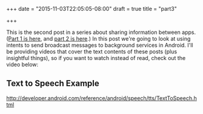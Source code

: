 +++
date = "2015-11-03T22:05:05-08:00"
draft = true
title = "part3"

+++

This is the second post in a series about sharing information between apps. ([Part 1 is here](/android/intents/part1/), and [part 2 is here](/android/intents/part2/).) In this post we're going to look at using intents to send broadcast messages to background services in Android. I'll be providing videos that cover the text contents of these posts (plus insightful things), so if you want to watch instead of read, check out the video below:


## Text to Speech Example

http://developer.android.com/reference/android/speech/tts/TextToSpeech.html
